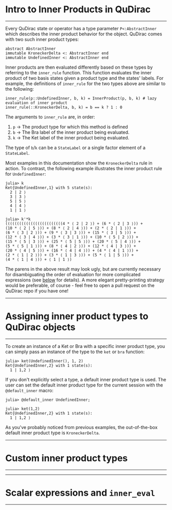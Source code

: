 # Intro to Inner Products in QuDirac
---

Every QuDirac state or operator has a type parameter `P<:AbstractInner` which describes the inner product behavior for the object. QuDirac comes with two such inner product types:

```
abstract AbstractInner
immutable KroneckerDelta <: AbstractInner end
immutable UndefinedInner <: AbstractInner end
```
Inner products are then evaluated differently based on these types by referring to the `inner_rule` function. This function evaluates the inner product of two basis states given a product type and the states' labels. For example, the definitions of `inner_rule` for the two types above are similar to the following:

```
inner_rule(p::UndefinedInner, b, k) = InnerProduct(p, b, k) # lazy evaluation of inner product
inner_rule(::KroneckerDelta, b, k) = b == k ? 1 : 0
```

The arguments to `inner_rule` are, in order:

1. `p` -> The product type for which this method is defined
2. `b` -> The Bra label of the inner product being evaluated.
3. `k` -> The Ket label of the inner product being evaluated.

The type of `b`/`k` can be a `StateLabel` or a single factor element of a `StateLabel`.

Most examples in this documentation show the `KroneckerDelta` rule in action. To contrast, the following example illustrates the inner product rule for `UndefinedInner`:

```
julia> k
Ket{UndefinedInner,1} with 5 state(s):
  2 | 2 ⟩
  3 | 3 ⟩
  5 | 5 ⟩
  4 | 4 ⟩
  1 | 1 ⟩

julia> k'*k
(((((((((((((((((((((((((4 * ⟨ 2 | 2 ⟩) + (6 * ⟨ 2 | 3 ⟩)) + 
(10 * ⟨ 2 | 5 ⟩)) + (8 * ⟨ 2 | 4 ⟩)) + (2 * ⟨ 2 | 1 ⟩)) + 
(6 * ⟨ 3 | 2 ⟩)) + (9 * ⟨ 3 | 3 ⟩)) + (15 * ⟨ 3 | 5 ⟩)) + 
(12 * ⟨ 3 | 4 ⟩)) + (3 * ⟨ 3 | 1 ⟩)) + (10 * ⟨ 5 | 2 ⟩)) + 
(15 * ⟨ 5 | 3 ⟩)) + (25 * ⟨ 5 | 5 ⟩)) + (20 * ⟨ 5 | 4 ⟩)) + 
(5 * ⟨ 5 | 1 ⟩)) + (8 * ⟨ 4 | 2 ⟩)) + (12 * ⟨ 4 | 3 ⟩)) + 
(20 * ⟨ 4 | 5 ⟩)) + (16 * ⟨ 4 | 4 ⟩)) + (4 * ⟨ 4 | 1 ⟩)) + 
(2 * ⟨ 1 | 2 ⟩)) + (3 * ⟨ 1 | 3 ⟩)) + (5 * ⟨ 1 | 5 ⟩)) + 
(4 * ⟨ 1 | 4 ⟩)) + ⟨ 1 | 1 ⟩)
```

The parens in the above result may look ugly, but are currently necessary for disambiguating the order of evaluation for more complicated expressions (see [below](#scalar-expressions-and-inner_eval) for details). A more elegant pretty-printing strategy would be preferable, of course - feel free to open a pull request on the QuDirac repo if you have one!

---
# Assigning inner product types to QuDirac objects
---

To create an instance of a Ket or Bra with a specific inner product type, you can simply 
pass an instance of the type to the `ket` or `bra` function:

```
julia> ket(UndefinedInner(), 1, 2)
Ket{UndefinedInner,2} with 1 state(s):
  1 | 1,2 ⟩
```

If you don't explicitly select a type, a default inner product type is used. The user can set the default inner product type for the current session with the `@default_inner` macro:

```
julia> @default_inner UndefinedInner;

julia> ket(1,2)
Ket{UndefinedInner,2} with 1 state(s):
  1 | 1,2 ⟩
```

As you've probably noticed from previous examples, the out-of-the-box default inner product type is `KroneckerDelta`.

---
# Custom inner product types
---


---
# Scalar expressions and `inner_eval`
---


